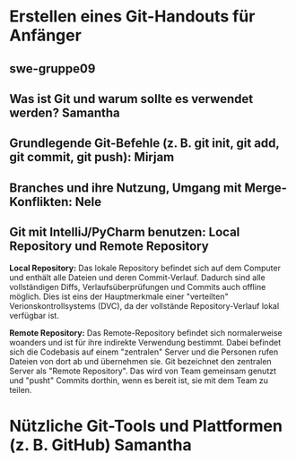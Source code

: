 #  Erstellen eines Git-Handouts für Anfänger

## swe-gruppe09

## Was ist Git und warum sollte es verwendet werden? Samantha

## Grundlegende Git-Befehle (z. B. git init, git add, git commit, git push): Mirjam

## Branches und ihre Nutzung, Umgang mit Merge-Konflikten: Nele

## Git mit IntelliJ/PyCharm benutzen: Local Repository und Remote Repository
**Local Repository:** Das lokale Repository befindet sich auf dem Computer und enthält alle Dateien und deren Commit-Verlauf. Dadurch sind alle vollständigen Diffs, Verlaufsüberprüfungen und Commits auch offline möglich. Dies ist eins der Hauptmerkmale einer "verteilten" Verionskontrollsystems (DVC), da der vollstände Repository-Verlauf lokal verfügbar ist.

**Remote Repository:** Das Remote-Repository befindet sich normalerweise woanders und ist für ihre indirekte Verwendung bestimmt. Dabei befindet sich die Codebasis auf einem "zentralen" Server und die Personen rufen Dateien von dort ab und übernehmen sie. Git bezeichnet den zentralen Server als "Remote Repository". Das wird von Team gemeinsam genutzt und "pusht" Commits dorthin, wenn es bereit ist, sie mit dem Team zu teilen. 

# Nützliche Git-Tools und Plattformen (z. B. GitHub) Samantha
